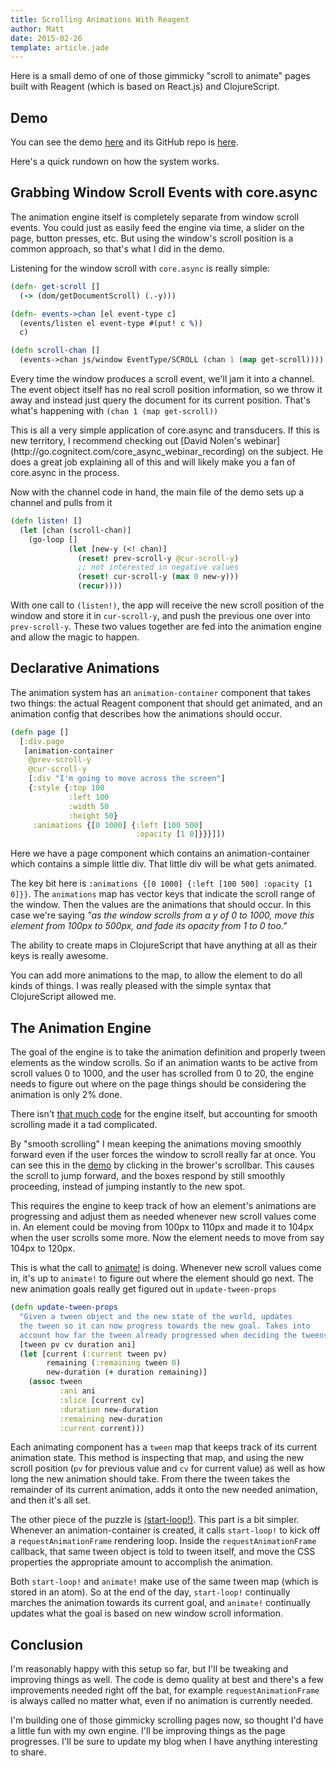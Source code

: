 ```yaml
---
title: Scrolling Animations With Reagent
author: Matt
date: 2015-02-26
template: article.jade
---
```

Here is a small demo of one of those gimmicky "scroll to animate" pages built with Reagent (which is based on React.js) and ClojureScript.

<span class="more"></span>

## Demo

You can see the demo [here](/reagent-scroll-demo) and its GitHub repo is [here](https://github.com/city41/reagent-scroll-demo).

Here's a quick rundown on how the system works.

## Grabbing Window Scroll Events with core.async

The animation engine itself is completely separate from window scroll events. You could just as easily feed the engine via time, a slider on the page, button presses, etc. But using the window's scroll position is a common approach, so that's what I did in the demo.

Listening for the window scroll with `core.async` is really simple:

```clojure
(defn- get-scroll []
  (-> (dom/getDocumentScroll) (.-y)))

(defn- events->chan [el event-type c]
  (events/listen el event-type #(put! c %))
  c)

(defn scroll-chan []
  (events->chan js/window EventType/SCROLL (chan 1 (map get-scroll))))
```

Every time the window produces a scroll event, we'll jam it into a channel. The event object itself has no real scroll position information, so we throw it away and instead just query the document for its current position. That's what's happening with `(chan 1 (map get-scroll))`

<div class="callout wisdom">
This is all a very simple application of core.async and transducers. If this is new territory, I recommend checking out [David Nolen's webinar](http://go.cognitect.com/core_async_webinar_recording) on the subject. He does a great job explaining all of this and will likely make you a fan of core.async in the process.
</div>

Now with the channel code in hand, the main file of the demo sets up a channel and pulls from it

```clojure
(defn listen! []
  (let [chan (scroll-chan)]
    (go-loop []
             (let [new-y (<! chan)]
               (reset! prev-scroll-y @cur-scroll-y)
               ;; not interested in negative values
               (reset! cur-scroll-y (max 0 new-y)))
               (recur))))
```

With one call to `(listen!)`, the app will receive the new scroll position of the window and store it in `cur-scroll-y`, and push the previous one over into `prev-scroll-y`. These two values together are fed into the animation engine and allow the magic to happen.

## Declarative Animations

The animation system has an `animation-container` component that takes two things: the actual Reagent component that should get animated, and an animation config that describes how the animations should occur.

```clojure
(defn page []
  [:div.page
   [animation-container
    @prev-scroll-y
    @cur-scroll-y
    [:div "I'm going to move across the screen"]
    {:style {:top 100
             :left 100
             :width 50
             :height 50}
     :animations {[0 1000] {:left [100 500]
                            :opacity [1 0]}}}]])
```

Here we have a page component which contains an animation-container which contains a simple little div. That little div will be what gets animated.

The key bit here is `:animations {[0 1000] {:left [100 500] :opacity [1 0]}}`. The `animations` map has vector keys that indicate the scroll range of the window. Then the values are the animations that should occur. In this case we're saying *"as the window scrolls from a y of 0 to 1000, move this element from 100px to 500px, and fade its opacity from 1 to 0 too."*

The ability to create maps in ClojureScript that have anything at all as their keys is really awesome.

You can add more animations to the map, to allow the element to do all kinds of things. I was really pleased with the simple syntax that ClojureScript allowed me.

## The Animation Engine

The goal of the engine is to take the animation definition and properly tween elements as the window scrolls. So if an animation wants to be active from scroll values 0 to 1000, and the user has scrolled from 0 to 20, the engine needs to figure out where on the page things should be considering the animation is only 2% done.

There isn't [that much code](https://github.com/city41/reagent-scroll-demo/blob/master/src/cljs/scroll_demo/scroll_engine.cljs) for the engine itself, but accounting for smooth scrolling made it a tad complicated.

By "smooth scrolling" I mean keeping the animations moving smoothly forward even if the user forces the window to scroll really far at once. You can see this in the [demo](/reagent-scroll-demo) by clicking in the brower's scrollbar. This causes the scroll to jump forward, and the boxes respond by still smoothly proceeding, instead of jumping instantly to the new spot.

This requires the engine to keep track of how an element's animations are progressing and adjust them as needed whenever new scroll values come in. An element could be moving from 100px to 110px and made it to 104px when the user scrolls some more. Now the element needs to move from say 104px to 120px.

This is what the call to [animate!](https://github.com/city41/reagent-scroll-demo/blob/31a2b5f997f3c907f971dab79b3e8f4bcb521329/src/cljs/scroll_demo/scroll_engine.cljs#L117) is doing. Whenever new scroll values come in, it's up to `animate!` to figure out where the element should go next. The new animation goals really get figured out in `update-tween-props`

```clojure
(defn update-tween-props
  "Given a tween object and the new state of the world, updates
  the tween so it can now progress towards the new goal. Takes into
  account how far the tween already progressed when deciding the tweens new goals."
  [tween pv cv duration ani]
  (let [current (:current tween pv)
        remaining (:remaining tween 0)
        new-duration (+ duration remaining)]
    (assoc tween
           :ani ani
           :slice [current cv]
           :duration new-duration
           :remaining new-duration
           :current current)))
```

Each animating component has a `tween` map that keeps track of its current animation state. This method is inspecting that map, and using the new scroll position (`pv` for previous value and `cv` for current value) as well as how long the new animation should take. From there the tween takes the remainder of its current animation, adds it onto the new needed animation, and then it's all set.

The other piece of the puzzle is [(start-loop!)](https://github.com/city41/reagent-scroll-demo/blob/31a2b5f997f3c907f971dab79b3e8f4bcb521329/src/cljs/scroll_demo/scroll_engine.cljs#L112). This part is a bit simpler. Whenever an animation-container is created, it calls `start-loop!` to kick off a `requestAnimationFrame` rendering loop. Inside the `requestAnimationFrame` callback, that same tween object is told to tween itself, and move the CSS properties the appropriate amount to accomplish the animation.

Both `start-loop!` and `animate!` make use of the same tween map (which is stored in an atom). So at the end of the day, `start-loop!` continually marches the animation towards its current goal, and `animate!` continually updates what the goal is based on new window scroll information.

## Conclusion

I'm reasonably happy with this setup so far, but I'll be tweaking and improving things as well. The code is demo quality at best and there's a few improvements needed right off the bat, for example `requestAnimationFrame` is always called no matter what, even if no animation is currently needed.

I'm building one of those gimmicky scrolling pages now, so thought I'd have a little fun with my own engine. I'll be improving things as the page progresses. I'll be sure to update my blog when I have anything interesting to share.
